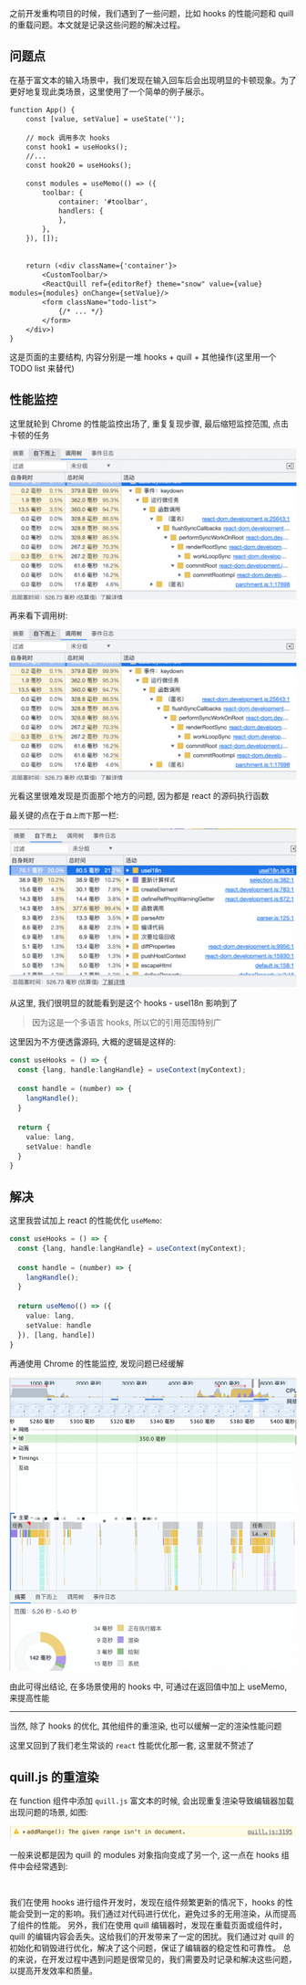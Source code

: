 
之前开发重构项目的时候，我们遇到了一些问题，比如 hooks 的性能问题和 quill 的重载问题。本文就是记录这些问题的解决过程。

## 问题点

在基于富文本的输入场景中，我们发现在输入回车后会出现明显的卡顿现象。为了更好地复现此类场景，这里使用了一个简单的例子展示。

```tsx
function App() {
    const [value, setValue] = useState('');

    // mock 调用多次 hooks
    const hook1 = useHooks();
    //...
    const hook20 = useHooks();

    const modules = useMemo(() => ({
        toolbar: {
            container: '#toolbar',
            handlers: {
            },
        },
    }), []);
    

    return (<div className={'container'}>
        <CustomToolbar/>
        <ReactQuill ref={editorRef} theme="snow" value={value} modules={modules} onChange={setValue}/>
        <form className="todo-list">
            {/* ... */}
        </form>
    </div>)
}
```

这是页面的主要结构, 内容分别是一堆 hooks + quill + 其他操作(这里用一个 TODO list 来替代)

## 性能监控

这里就轮到 Chrome 的性能监控出场了, 重复复现步骤, 最后缩短监控范围, 点击卡顿的任务

![img_1.png](images%2Fimg_1.png)


再来看下调用树:

![img_1.png](images%2Fimg_1.png)

光看这里很难发现是页面那个地方的问题, 因为都是 react 的源码执行函数


最关键的点在于`自上而下`那一栏:

![img_2.png](images%2Fimg_2.png)

从这里, 我们很明显的就能看到是这个 hooks - useI18n 影响到了

> 因为这是一个多语言 hooks, 所以它的引用范围特别广
> 

这里因为不方便透露源码, 大概的逻辑是这样的:

```ts
const useHooks = () => {
  const {lang, handle:langHandle} = useContext(myContext);
  
  const handle = (number) => {
    langHandle();
  }

  return {
    value: lang,
    setValue: handle
  }
}
```

## 解决

这里我尝试加上 react 的性能优化 `useMemo`:

```ts
const useHooks = () => {
  const {lang, handle:langHandle} = useContext(myContext);
  
  const handle = (number) => {
    langHandle();
  }

  return useMemo(() => ({
    value: lang,
    setValue: handle
  }), [lang, handle])
}
```

再通使用 Chrome 的性能监控, 发现问题已经缓解

![img_3.png](images%2Fimg_3.png)

由此可得出结论, 在多场景使用的 hooks 中, 可通过在返回值中加上 useMemo, 来提高性能

---

当然, 除了 hooks 的优化, 其他组件的重渲染, 也可以缓解一定的渲染性能问题

这里又回到了我们老生常谈的 `react` 性能优化那一套, 这里就不赘述了

## quill.js 的重渲染

在 function 组件中添加 `quill.js` 富文本的时候, 会出现重复渲染导致编辑器加载出现问题的场景, 如图:

![img_4.png](images%2Fimg_4.png)

一般来说都是因为 quill 的 modules 对象指向变成了另一个, 这一点在 hooks 组件中会经常遇到:

```ts

```


## 

我们在使用 hooks 进行组件开发时，发现在组件频繁更新的情况下，hooks 的性能会受到一定的影响。我们通过对代码进行优化，避免过多的无用渲染，从而提高了组件的性能。
另外，我们在使用 quill 编辑器时，发现在重载页面或组件时，quill 的编辑内容会丢失。这给我们的开发带来了一定的困扰。我们通过对 quill 的初始化和销毁进行优化，解决了这个问题，保证了编辑器的稳定性和可靠性。
总的来说，在开发过程中遇到问题是很常见的，我们需要及时记录和解决这些问题，以提高开发效率和质量。
